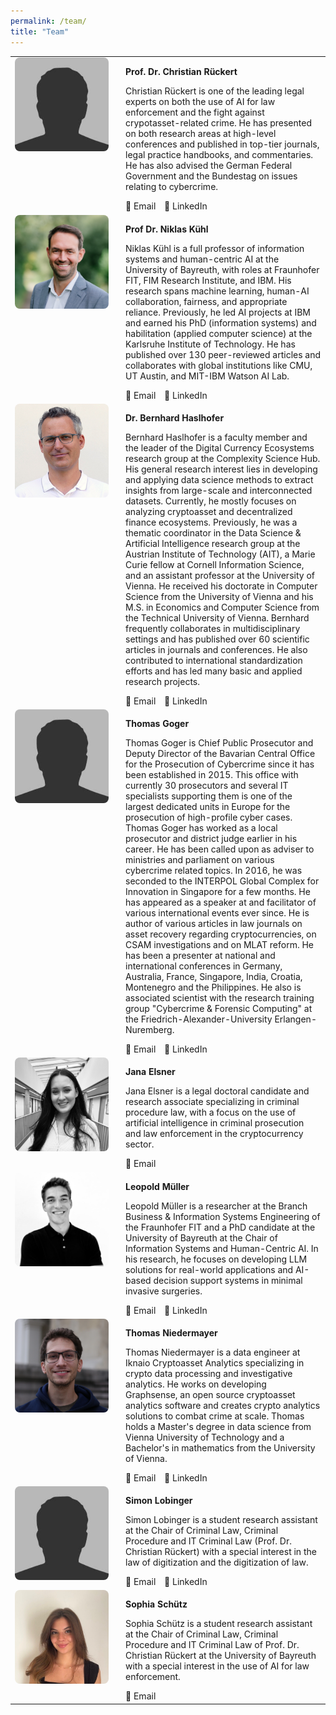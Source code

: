 ```yaml
---
permalink: /team/
title: "Team"
---
```


<table>
  <tr>
    <td style="vertical-align: top; width: 150px;">
      <img src="../assets/images/bio-photo-christian-rueckert.jpg" alt="Christian Rückert" style="width: 150px; height: 150px; object-fit: cover; object-position: top; border-radius: 8px;">
    </td>
    <td style="vertical-align: top; padding-left: 20px;">
      <p><strong>Prof. Dr. Christian Rückert</strong></p>
      <p>Christian Rückert is one of the leading legal experts on both the use of AI
for law enforcement and the fight against crypotasset-related crime. He has presented on
both research areas at high-level conferences and published in top-tier journals, legal
practice handbooks, and commentaries. He has also advised the German Federal
Government and the Bundestag on issues relating to cybercrime.</p>
      <a href="mailto:lehrstuhl.str2[at]uni-bayreuth.de" style="text-decoration: none; margin-right: 10px;">
        📧 Email
      </a>
      <a href="https://linkedin.com/in/christian-rückert-296122189" target="_blank" style="text-decoration: none;">
        🔗 LinkedIn
      </a>
    </td>
  </tr>
  
  <tr>
    <td style="vertical-align: top; width: 150px;">
      <img src="../assets/images/bio-photo-niklas-kuehl.jpg" alt="Niklas Kühl" style="width: 150px; height: 150px; object-fit: cover; object-position: top; border-radius: 8px;">
    </td>
    <td style="vertical-align: top; padding-left: 20px;">
      <p><strong>Prof Dr. Niklas Kühl</strong></p>
      <p>Niklas Kühl is a full professor of information systems and human-centric AI at the University of Bayreuth, with roles at Fraunhofer FIT, FIM Research Institute, and IBM. His research spans machine learning, human-AI collaboration, fairness, and appropriate reliance. Previously, he led AI projects at IBM and earned his PhD (information systems) and habilitation (applied computer science) at the Karlsruhe Institute of Technology. He has published over 130 peer-reviewed articles and collaborates with global institutions like CMU, UT Austin, and MIT-IBM Watson AI Lab.</p>
      <a href="mailto:kuehl@uni-bayreuth.de" style="text-decoration: none; margin-right: 10px;">
        📧 Email
      </a>
      <a href="https://linkedin.com/in/niklaskuehl" target="_blank" style="text-decoration: none;">
        🔗 LinkedIn
      </a>
    </td>
  </tr>
  
  <tr>
    <td style="vertical-align: top; width: 150px;">
      <img src="../assets/images/bio-photo-bernhard-haslhofer.jpg" alt="Bernhard Haslhofer" style="width: 150px; height: 150px; object-fit: cover; object-position: top; border-radius: 8px;">
    </td>
    <td style="vertical-align: top; padding-left: 20px;">
      <p><strong>Dr. Bernhard Haslhofer</strong></p>
      <p>Bernhard Haslhofer is a faculty member and the leader of the Digital Currency Ecosystems research group at the Complexity Science Hub.
      His general research interest lies in developing and applying data science methods to extract insights from large-scale and interconnected datasets. Currently, he mostly focuses on analyzing cryptoasset and decentralized finance ecosystems.
      Previously, he was a thematic coordinator in the Data Science & Artificial Intelligence research group at the Austrian Institute of Technology (AIT), a Marie Curie fellow at Cornell Information Science, and an assistant professor at the University of Vienna. He received his doctorate in Computer Science from the University of Vienna and his M.S. in Economics and Computer Science from the Technical University of Vienna.
      Bernhard frequently collaborates in multidisciplinary settings and has published over 60 scientific articles in journals and conferences. He also contributed to international standardization efforts and has led many basic and applied research projects.</p>
      <a href="mailto:haslhofer@csh.ac.at" style="text-decoration: none; margin-right: 10px;">
        📧 Email
      </a>
      <a href="https://linkedin.com/in/bernhardhaslhofer" target="_blank" style="text-decoration: none;">
        🔗 LinkedIn
      </a>
    </td>
  </tr>
  
  <tr>
    <td style="vertical-align: top; width: 150px;">
      <img src="../assets/images/bio-photo-thomas-goger.jpg" alt="Thomas Goger" style="width: 150px; height: 150px; object-fit: cover; object-position: top; border-radius: 8px;">
    </td>
    <td style="vertical-align: top; padding-left: 20px;">
      <p><strong>Thomas Goger</strong></p>
      <p>Thomas Goger is Chief Public Prosecutor and Deputy Director of the Bavarian Central Office for the Prosecution of Cybercrime since it has been established in 2015. This office with currently 30 prosecutors and several IT specialists supporting them is one of the largest dedicated units in Europe for the prosecution of high-profile cyber cases. Thomas Goger has worked as a local prosecutor and district judge earlier in his career. He has been called upon as adviser to ministries and parliament on various cybercrime related topics. In 2016, he was seconded to the INTERPOL Global Complex for Innovation in Singapore for a few months. He has appeared as a speaker at and facilitator of various international events ever since. He is author of various articles in law journals on asset recovery regarding cryptocurrencies, on CSAM investigations and on MLAT reform. He has been a presenter at national and international conferences in Germany, Australia, France, Singapore, India, Croatia, Montenegro and the Philippines. He also is associated scientist with the research training group "Cybercrime & Forensic Computing" at the Friedrich-Alexander-University Erlangen-Nuremberg.</p>
      <a href="mailto:john@pressestelle@gensta-ba.bayern.de" style="text-decoration: none; margin-right: 10px;">
        📧 Email
      </a>
      <a href="https://linkedin.com/in/thomas-goger-134342353" target="_blank" style="text-decoration: none;">
        🔗 LinkedIn
      </a>
    </td>
  </tr>
  
  <tr>
    <td style="vertical-align: top; width: 150px;">
      <img src="../assets/images/bio-photo-jana-elsner.png" alt="Jana Elsner" style="width: 150px; height: 150px; object-fit: cover; object-position: top; border-radius: 8px;">
    </td>
    <td style="vertical-align: top; padding-left: 20px;">
      <p><strong>Jana Elsner</strong></p>
      <p>Jana Elsner is a legal doctoral candidate and research associate specializing in criminal procedure law, with a focus on the use of artificial intelligence in criminal prosecution and law enforcement in the cryptocurrency sector.</p>
      <a href="mailto:jana.elsner@uni-bayreuth.de" style="text-decoration: none; margin-right: 10px;">
        📧 Email
      </a>
    </td>
  </tr>
  
  <tr>
    <td style="vertical-align: top; width: 150px;">
        <img src="../assets/images/bio-photo-leopold-mueller.jpeg" alt="Leopold Müller" style="width: 150px; height: 150px; object-fit: cover; object-position: top; border-radius: 8px;">
    </td>
    <td style="vertical-align: top; padding-left: 20px;">
        <p><strong>Leopold Müller</strong></p>
        <p>Leopold Müller is a researcher at the Branch Business & Information Systems Engineering of the Fraunhofer FIT and a PhD candidate at the University of Bayreuth at the Chair of Information Systems and Human-Centric AI. In his research, he focuses on developing LLM solutions for real-world applications and AI-based decision support systems in minimal invasive surgeries.</p>
        <a href="mailto:leopold.mueller@uni-bayreuth.de" style="text-decoration: none; margin-right: 10px;">
        📧 Email
        </a>
        <a href="https://linkedin.com/in/leopoldmueller" target="_blank" style="text-decoration: none;">
        🔗 LinkedIn
        </a>
    </td>
  </tr>
  
  <tr>
    <td style="vertical-align: top; width: 150px;">
      <img src="../assets/images/bio-photo-thomas-niedermayer.jpg" alt="Thomas Niedermayer" style="width: 150px; height: 150px; object-fit: cover; object-position: top; border-radius: 8px;">
    </td>
    <td style="vertical-align: top; padding-left: 20px;">
      <p><strong>Thomas Niedermayer</strong></p>
      <p>Thomas Niedermayer is a data engineer at Iknaio Cryptoasset Analytics specializing in crypto data processing and investigative analytics. He works on developing Graphsense, an open source cryptoasset analytics software and creates crypto analytics solutions to combat crime at scale. Thomas holds a Master's degree in data science from Vienna University of Technology and a Bachelor's in mathematics from the University of Vienna.</p>
      <a href="mailto:thomas.niedermayer@iknaio.io" style="text-decoration: none; margin-right: 10px;">
        📧 Email
      </a>
      <a href="https://linkedin.com/in/thomas-niedermayer" target="_blank" style="text-decoration: none;">
        🔗 LinkedIn
      </a>
    </td>
  </tr>
  <tr>
    <td style="vertical-align: top; width: 150px;">
      <img src="../assets/images/bio-photo-simon-lobinger.jpg" alt="Simon Lobinger" style="width: 150px; height: 150px; object-fit: cover; object-position: top; border-radius: 8px;">
    </td>
    <td style="vertical-align: top; padding-left: 20px;">
      <p><strong>Simon Lobinger</strong></p>
      <p>Simon Lobinger is a student research assistant at the Chair of Criminal Law, Criminal Procedure and IT Criminal Law (Prof. Dr. Christian Rückert) with a special interest in the law of digitization and the digitization of law.</p>
      <a href="mailto:simon.lobinger@uni-bayreuth.de" style="text-decoration: none; margin-right: 10px;">
        📧 Email
      </a>
      <a href="https://linkedin.com/in/simon-lobinger-87108926b" target="_blank" style="text-decoration: none;">
        🔗 LinkedIn
      </a>
    </td>
  </tr>
  <tr>
    <td style="vertical-align: top; width: 150px;">
      <img src="../assets/images/bio-photo-sophia-schuetz.jpg" alt="Sophia Schütz" style="width: 150px; height: 150px; object-fit: cover; object-position: top; border-radius: 8px;">
    </td>
    <td style="vertical-align: top; padding-left: 20px;">
      <p><strong>Sophia Schütz</strong></p>
      <p>Sophia Schütz is a student research assistant at the Chair of Criminal Law, Criminal Procedure and IT Criminal Law of Prof. Dr. Christian Rückert at the University of Bayreuth with a special interest in the use of AI for law enforcement.</p>
      <a href="mailto:sophia.schuetz@uni-bayreuth.de" style="text-decoration: none; margin-right: 10px;">
        📧 Email
      </a>
    </td>
  </tr>
</table>